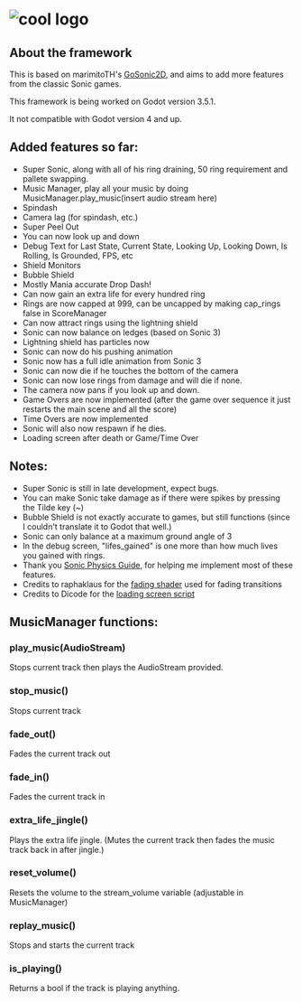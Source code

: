 # ![cool logo](https://github.com/son-ray/Sonic-Godot-Physics/blob/main/read_me/logo.png)


## About the framework
This is based on marimitoTH's [GoSonic2D](https://github.com/marmitoTH/GoSonic2D), and aims to add more features from the classic Sonic games.

This framework is being worked on Godot version 3.5.1.

It not compatible with Godot version 4 and up.

## Added features so far:

* Super Sonic, along with all of his ring draining, 50 ring requirement and pallete swapping.
* Music Manager, play all your music by doing MusicManager.play_music(insert audio stream here)
* Spindash
* Camera lag (for spindash, etc.)
* Super Peel Out
* You can now look up and down
* Debug Text for Last State, Current State, Looking Up, Looking Down, Is Rolling, Is Grounded, FPS, etc
* Shield Monitors
* Bubble Shield
* Mostly Mania accurate Drop Dash!
* Can now gain an extra life for every hundred ring
* Rings are now capped at 999, can be uncapped by making cap_rings false in ScoreManager
* Can now attract rings using the lightning shield
* Sonic can now balance on ledges (based on Sonic 3)
* Lightning shield has particles now
* Sonic can now do his pushing animation
* Sonic now has a full idle animation from Sonic 3
* Sonic can now die if he touches the bottom of the camera
* Sonic can now lose rings from damage and will die if none.
* The camera now pans if you look up and down.
* Game Overs are now implemented (after the game over sequence it just restarts the main scene and all the score)
* Time Overs are now implemented
* Sonic will also now respawn if he dies.
* Loading screen after death or Game/Time Over

## Notes:

* Super Sonic is still in late development, expect bugs.
* You can make Sonic take damage as if there were spikes by pressing the Tilde key (~)
* Bubble Shield is not exactly accurate to games, but still functions (since I couldn't translate it to Godot that well.)
* Sonic can only balance at a maximum ground angle of 3
* In the debug screen, "lifes_gained" is one more than how much lives you gained with rings.
* Thank you [Sonic Physics Guide](https://info.sonicretro.org/Sonic_Physics_Guide), for helping me implement most of these features.
* Credits to raphaklaus for the [fading shader](https://github.com/raphaklaus/sonic-palette-fade) used for fading transitions
* Credits to Dicode for the [loading screen script](https://www.youtube.com/watch?v=5aV_GSAE1kM)

## MusicManager functions:

### play_music(AudioStream)
Stops current track then plays the AudioStream provided.

### stop_music()
Stops current track

### fade_out()
Fades the current track out

### fade_in()
Fades the current track in

### extra_life_jingle()
Plays the extra life jingle. (Mutes the current track then fades the music track back in after jingle.)

### reset_volume()
Resets the volume to the stream_volume variable (adjustable in MusicManager)

### replay_music()
Stops and starts the current track

### is_playing()
Returns a bool if the track is playing anything.
